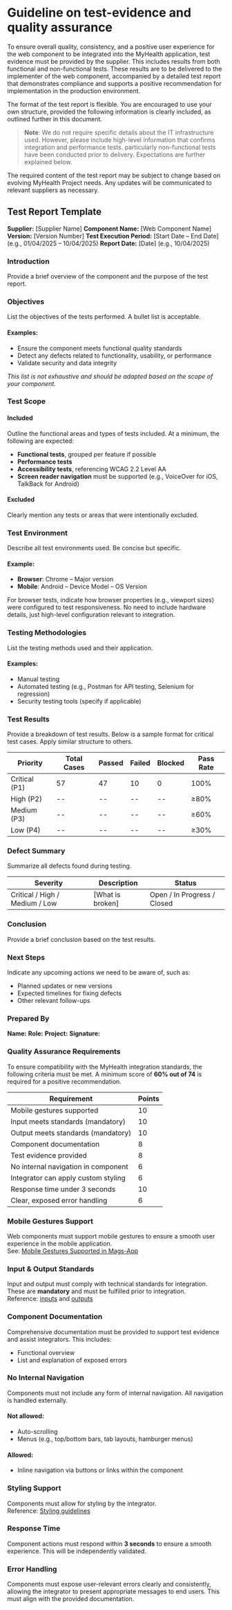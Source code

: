  # Guideline on test-evidence and quality assurance

 To ensure overall quality, consistency, and a positive user experience for the web component to be integrated into 
 the MyHealth application, test evidence must be provided by the supplier. This includes results from both functional 
 and non-functional tests. These results are to be delivered to the implementer of the web component, accompanied by 
 a detailed test report that demonstrates compliance and supports a positive recommendation for implementation in the
 production environment.

The format of the test report is flexible. You are encouraged to use your own structure, provided the following 
information is clearly included, as outlined further in this document.

> **Note**: We do not require specific details about the IT infrastructure used. However, please include high-level
information that confirms integration and performance tests. particularly non-functional tests have been conducted 
prior to delivery. Expectations are further explained below.

The required content of the test report may be subject to change based on evolving MyHealth Project needs. 
Any updates will be communicated to relevant suppliers as necessary.

## Test Report Template

**Supplier:** [Supplier Name]
**Component Name:** [Web Component Name]
**Version:** [Version Number]
**Test Execution Period:** [Start Date – End Date] (e.g., 01/04/2025 – 10/04/2025)
**Report Date:** [Date] (e.g., 10/04/2025)

### Introduction

Provide a brief overview of the component and the purpose of the test report.

### Objectives

List the objectives of the tests performed. A bullet list is acceptable.

#### Examples:

- Ensure the component meets functional quality standards
- Detect any defects related to functionality, usability, or performance
- Validate security and data integrity

_This list is not exhaustive and should be adapted based on the scope of your component._

### Test Scope

#### Included

Outline the functional areas and types of tests included. At a minimum, the following are expected:

- **Functional tests**, grouped per feature if possible
- **Performance tests**
- **Accessibility tests**, referencing WCAG 2.2 Level AA
- **Screen reader navigation** must be supported (e.g., VoiceOver for iOS, TalkBack for Android)

#### Excluded

Clearly mention any tests or areas that were intentionally excluded.

### Test Environment

Describe all test environments used. Be concise but specific.

#### Example:

- **Browser**: Chrome – Major version
- **Mobile**: Android – Device Model – OS Version

For browser tests, indicate how browser properties (e.g., viewport sizes) were configured to test responsiveness. 
No need to include hardware details, just high-level configuration relevant to integration.

### Testing Methodologies

List the testing methods used and their application.

#### Examples:

- Manual testing
- Automated testing (e.g., Postman for API testing, Selenium for regression)
- Security testing tools (specify if applicable)

### Test Results

Provide a breakdown of test results. Below is a sample format for critical test cases. 
Apply similar structure to others.

| Priority      | Total Cases | Passed | Failed | Blocked |Pass Rate |
| ---           | ---         | ---    | ---    | ---     | ---      |
| Critical (P1) |	57          | 47	   | 10     |	0	      | 100%     |
| High (P2)	    | --          |	--	   | --     |	--	    | ≥80%     |
| Medium (P3)	  | --          |	--	   | --     |	--	    | ≥60%     |
| Low (P4)	    | --          |	--	   | --     |	--	    | ≥30%     |

### Defect Summary

Summarize all defects found during testing.

| Severity | Description | Status |
| ---      | ---         | ---    |
| Critical / High / Medium / Low | [What is broken] |	Open / In Progress / Closed |

### Conclusion

Provide a brief conclusion based on the test results.

### Next Steps

Indicate any upcoming actions we need to be aware of, such as:
- Planned updates or new versions
- Expected timelines for fixing defects
- Other relevant follow-ups

### Prepared By

**Name:**
**Role:**
**Project:**
**Signature:**

### Quality Assurance Requirements

To ensure compatibility with the MyHealth integration standards, the following criteria must be met. 
A minimum score of **60% out of 74** is required for a positive recommendation.

| Requirement                         | Points |
| ---                                 | ---    |
| Mobile gestures supported	          | 10     |
| Input meets standards (mandatory)	  | 10     |
| Output meets standards (mandatory)	| 10     |
| Component documentation	            | 8      |
| Test evidence provided              | 8      |
| No internal navigation in component	| 6      |
| Integrator can apply custom styling	| 6      |
| Response time under 3 seconds	      | 10     |
| Clear, exposed error handling	      | 6      |

### Mobile Gestures Support

Web components must support mobile gestures to ensure a smooth user experience in the mobile application.  
See: [Mobile Gestures Supported in Mags-App](./10-mobile_gestures.md)

### Input & Output Standards

Input and output must comply with technical standards for integration. 
These are **mandatory** and must be fulfilled prior to integration.  
Reference: [inputs](./02-host_settings.md) and [outputs](./03-component_events.md)

### Component Documentation

Comprehensive documentation must be provided to support test evidence and assist integrators. This includes:
- Functional overview
- List and explanation of exposed errors

### No Internal Navigation
Components must not include any form of internal navigation. All navigation is handled externally.

#### Not allowed:

- Auto-scrolling
- Menus (e.g., top/bottom bars, tab layouts, hamburger menus)

#### Allowed:

- Inline navigation via buttons or links within the component

### Styling Support

Components must allow for styling by the integrator.  
Reference: [Styling guidelines](./09-ui_and_design-system.md)

### Response Time

Component actions must respond within **3 seconds** to ensure a smooth experience. This will be independently validated.

### Error Handling

Components must expose user-relevant errors clearly and consistently, allowing the integrator to present appropriate 
messages to end users. This must align with the provided documentation.
